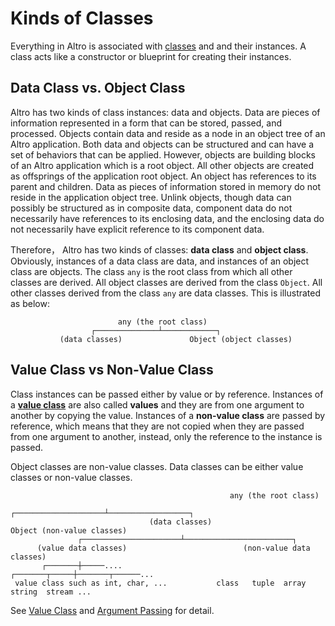 # Kinds of Classes

Everything in Altro is associated with [classes](Class.md) and and their instances. A class acts like a constructor or blueprint for creating their instances.

## Data Class vs. Object Class

Altro has two kinds of class instances: data and objects. Data are pieces of information represented in a form that can be stored, passed, and processed. Objects contain data and reside as a node in an object tree of an Altro application. Both data and objects can be structured and can have a set of behaviors that can be applied. However, objects are building blocks of an Altro application which is a root object. All other objects are created as offsprings of the application root object. An object has references to its parent and children. Data as pieces of information stored in memory do not reside in the application object tree. Unlink objects, though data can possibly be structured as in composite data, component data do not necessarily have references to its enclosing data, and the enclosing data do not necessarily have explicit reference to its component data.

Therefore， Altro has two kinds of classes: **data class** and **object class**. Obviously, instances of a data class are data, and instances of an object class are objects. The class `any` is the root class from which all other classes are derived. All object classes are derived from the class `Object`. All other classes derived from the class `any` are data classes. This is illustrated as below:
```
                        any (the root class)
                  ┌──────────────┴────────────┐
           (data classes)               Object (object classes)
```

## Value Class vs Non-Value Class

Class instances can be passed either by value or by reference. Instances of a [**value class**](ValueClass.md) are also called **values** and they are from one argument to another by copying the value. Instances of a **non-value class** are passed by reference, which means that they are not copied when they are passed from one argument to another, instead, only the reference to the instance is passed.

Object classes are non-value classes. Data classes can be either value classes or non-value classes.
```
                                                 any (the root class)
                                      ┌────────────────────┴──────────────────┐
                               (data classes)                           Object (non-value classes)
               ┌──────────────────────┴────────────────────────┐
      (value data classes)                          (non-value data classes)
       ┌───────┼─────....                        ┌───────┬─────┼───────┬──────...
 value class such as int, char, ...           class   tuple  array  string  stream ...
```
See [Value Class](ValueClass.md) and [Argument Passing](ArgumentPassing.md) for detail.


